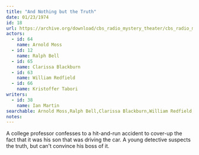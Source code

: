 ```yaml
---
title: "And Nothing but the Truth"
date: 01/23/1974
id: 18
url: https://archive.org/download/cbs_radio_mystery_theater/cbs_radio_mystery_theater-0001-0050.zip/cbs_radio_mystery_theater-0001-0050%2Fcbsrmt_0018_and_nothing_but_the_truth.mp3
actors:  
  - id: 64
    name: Arnold Moss  
  - id: 12
    name: Ralph Bell  
  - id: 65
    name: Clarissa Blackburn  
  - id: 63
    name: William Redfield  
  - id: 66
    name: Kristoffer Tabori
writers:  
  - id: 38
    name: Ian Martin
searchable: Arnold Moss,Ralph Bell,Clarissa Blackburn,William Redfield,Kristoffer Tabori Ian Martin
notes:  
---
```

A college professor confesses to a hit-and-run accident to cover-up the fact that it was his son that was driving the car. A young detective suspects the truth, but can't convince his boss of it.